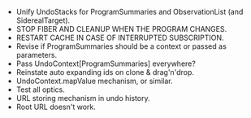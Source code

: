 - Unify UndoStacks for ProgramSummaries and ObservationList (and SiderealTarget).
- STOP FIBER AND CLEANUP WHEN THE PROGRAM CHANGES.
- RESTART CACHE IN CASE OF INTERRUPTED SUBSCRIPTION.
- Revise if ProgramSummaries should be a context or passed as parameters.
- Pass UndoContext[ProgramSummaries] everywhere?
- Reinstate auto expanding ids on clone & drag'n'drop.
- UndoContext.mapValue mechanism, or similar.
- Test all optics.
- URL storing mechanism in undo history.
- Root URL doesn't work.
